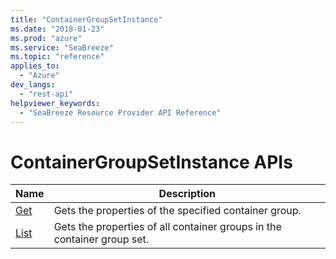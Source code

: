 ```yaml
---
title: "ContainerGroupSetInstance"
ms.date: "2018-01-23"
ms.prod: "azure"
ms.service: "SeaBreeze"
ms.topic: "reference"
applies_to: 
  - "Azure"
dev_langs: 
  - "rest-api"
helpviewer_keywords: 
  - "SeaBreeze Resource Provider API Reference"
---
```

# ContainerGroupSetInstance APIs

| Name | Description |
| --- | --- |
| [Get](seabreeze-api-containergroupsetinstance_get.md) | Gets the properties of the specified container group.<br/> |
| [List](seabreeze-api-containergroupsetinstance_list.md) | Gets the properties of all container groups in the container group set.<br/> |

